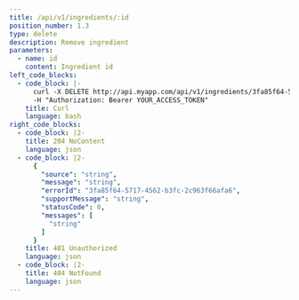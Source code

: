 ```yaml
---
title: /api/v1/ingredients/:id
position_number: 1.3
type: delete
description: Remove ingredient
parameters:
  - name: id
    content: Ingredient id
left_code_blocks:
  - code_block: |-
      curl -X DELETE http://api.myapp.com/api/v1/ingredients/3fa85f64-5717-4562-b3fc-2c963f66afa6\
      -H "Authorization: Bearer YOUR_ACCESS_TOKEN"
    title: Curl
    language: bash
right_code_blocks:
  - code_block: |2-
    title: 204 NoContent
    language: json
  - code_block: |2-
      {
        "source": "string",
        "message": "string",
        "errorId": "3fa85f64-5717-4562-b3fc-2c963f66afa6",
        "supportMessage": "string",
        "statusCode": 0,
        "messages": [
          "string"
        ]
      }
    title: 401 Unauthorized
    language: json
  - code_block: |2-
    title: 404 NotFound
    language: json
---
```

